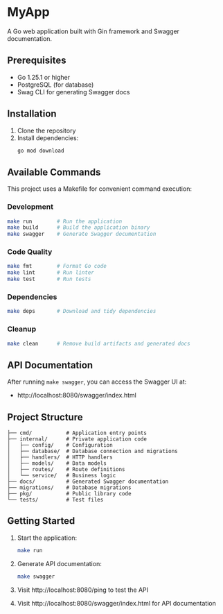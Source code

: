 # MyApp

A Go web application built with Gin framework and Swagger documentation.

## Prerequisites

- Go 1.25.1 or higher
- PostgreSQL (for database)
- Swag CLI for generating Swagger docs

## Installation

1. Clone the repository
2. Install dependencies:
   ```bash
   go mod download
   ```

## Available Commands

This project uses a Makefile for convenient command execution:

### Development
```bash
make run        # Run the application
make build      # Build the application binary
make swagger    # Generate Swagger documentation
```

### Code Quality
```bash
make fmt        # Format Go code
make lint       # Run linter
make test       # Run tests
```

### Dependencies
```bash
make deps       # Download and tidy dependencies
```

### Cleanup
```bash
make clean      # Remove build artifacts and generated docs
```

## API Documentation

After running `make swagger`, you can access the Swagger UI at:
- http://localhost:8080/swagger/index.html

## Project Structure

```
├── cmd/           # Application entry points
├── internal/      # Private application code
│   ├── config/    # Configuration
│   ├── database/  # Database connection and migrations
│   ├── handlers/  # HTTP handlers
│   ├── models/    # Data models
│   ├── routes/    # Route definitions
│   └── service/   # Business logic
├── docs/          # Generated Swagger documentation
├── migrations/    # Database migrations
├── pkg/           # Public library code
└── tests/         # Test files
```

## Getting Started

1. Start the application:
   ```bash
   make run
   ```

2. Generate API documentation:
   ```bash
   make swagger
   ```

3. Visit http://localhost:8080/ping to test the API
4. Visit http://localhost:8080/swagger/index.html for API documentation
